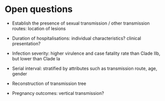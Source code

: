 # Open questions

* Establish the presence of sexual transmission / other transmission routes: location of lesions

* Duration of hospitalisations: individual characteristics? clinical presentation?

* Infection severity: higher virulence and case fatality rate than Clade IIb, but lower than Clade Ia

* Serial interval: stratified by attributes such as transmission route, age, gender

* Reconstruction of transmission tree 

* Pregnancy outcomes: vertical transmission?
